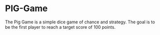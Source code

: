 # PIG-Game
The Pig Game is a simple dice game of chance and strategy. The goal is to be the first player to reach a target score of 100 points.
